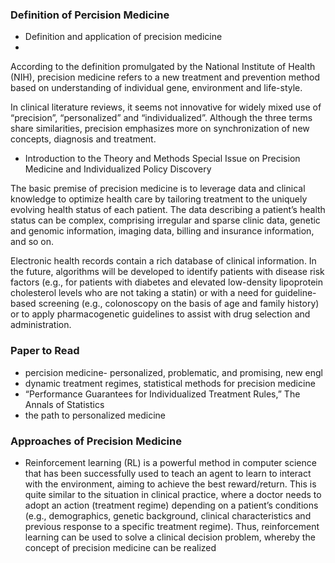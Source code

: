 


### Definition of Percision Medicine 

* Definition and application of precision medicine
*

According to the definition promulgated by the National Institute
of Health (NIH), precision medicine refers to a new treatment
and prevention method based on understanding of individual gene,
environment and life-style.

In clinical literature reviews, it seems not innovative for widely
mixed use of “precision”, “personalized” and “individualized”.
Although the three terms share similarities, precision emphasizes
more on synchronization of new concepts, diagnosis and
treatment.


* Introduction to the Theory and Methods Special Issue on Precision Medicine and Individualized Policy Discovery

The basic premise of precision medicine is to leverage data
and clinical knowledge to optimize health care by tailoring
treatment to the uniquely evolving health status of each patient.
The data describing a patient’s health status can be complex,
comprising irregular and sparse clinic data, genetic and genomic
information, imaging data, billing and insurance information,
and so on.

Electronic health records contain a rich database
of clinical information. In the future, algorithms
will be developed to identify patients
with disease risk factors (e.g., for patients with
diabetes and elevated low-density lipoprotein
cholesterol levels who are not taking a statin) or
with a need for guideline-based screening (e.g.,
colonoscopy on the basis of age and family history)
or to apply pharmacogenetic guidelines to
assist with drug selection and administration.


### Paper to Read

* percision medicine- personalized, problematic, and promising, new engl
* dynamic treatment regimes, statistical methods for precision medicine
* “Performance Guarantees for Individualized
Treatment Rules,” The Annals of Statistics
* the path to personalized medicine


### Approaches of Precision Medicine

* Reinforcement learning (RL) is a powerful method in computer science that has been successfully used to teach an agent to learn to interact with the environment, aiming to achieve the best reward/return. This is quite similar to the situation in clinical practice, where a doctor needs to adopt an action (treatment regime) depending on a patient’s conditions (e.g., demographics, genetic background, clinical characteristics and previous response to a specific treatment regime). Thus, reinforcement learning can be used to solve a clinical decision problem, whereby the concept of precision medicine can be realized


